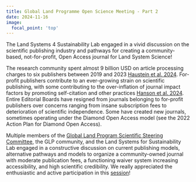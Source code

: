 ```yaml
---
title: Global Land Programme Open Science Meeting - Part 2
date: 2024-11-16
image:
  focal_point: 'top'
---
```


The Land Systems 4 Sustainability Lab engaged in a vivid discussion on the scientific publishing industry and pathways for creating a community-based, not-for-profit, Open Access journal for Land System Science!

<!--more-->

The research community spent almost 9 billion USD on article processing charges to six publishers between 2019 and 2023 [Haustein et al. 2024](https://doi.org/10.48550/arXiv.2407.16551). For-profit publishers contribute to an ever-growing strain on scientific publishing, with some contributing to the over-inflation of journal impact factors by promoting self-citation and other practices [Hanson et al. 2024](https://doi.org/10.1162/qss_a_00327). Entire Editorial Boards have resigned from journals belonging to for-profit publishers over concerns ranging from insane subscription fees to deterioration of scientific independence. Some have created new journals, sometimes operating under the Diamond Open Access model (see the 2022 Action Plan for Diamond Open Access). 

Multiple members of the [Global Land Program Scientific Steering Committee](https://glp.earth/who-we-are/scientific-steering-committee), the GLP community, and the Land Systems for Sustainability Lab engaged in a constructive discussion on current publishing models, alternative pathways and models to organize a community-owned journal with moderate publication fees, a functioning waiver system increasing accessibility, and high scientific credibility. We really appreciated the enthusiastic and active participation in this [session](https://whova.com/embedded/session/rKIwz-4rzQneimOEsQrANL3LgJxVMLyYgaILW%4003DG8%3D/4231703/?widget=primary)!

